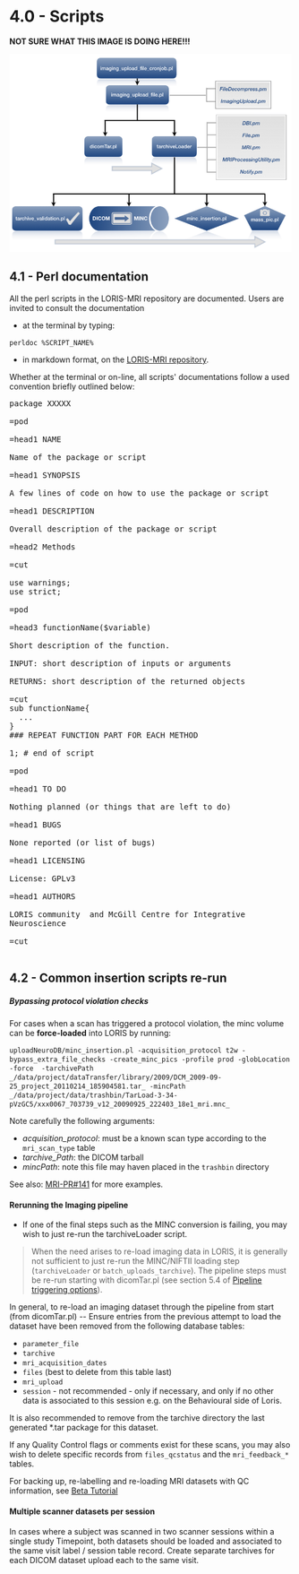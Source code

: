# 4.0 - Scripts

**NOT SURE WHAT THIS IMAGE IS DOING HERE!!!**

![pipeline_flow](images/pipeline_flow.png)

## 4.1 - Perl documentation

All the perl scripts in the LORIS-MRI repository are documented. Users are 
invited to consult the documentation 

- at the terminal by typing:
```angular2html
perldoc %SCRIPT_NAME%
```

- in markdown format, on the [LORIS-MRI repository](../scripts_md/).

Whether at the terminal or on-line, all scripts' documentations follow a used
convention briefly outlined below:

<pre>
package XXXXX

=pod

=head1 NAME

Name of the package or script

=head1 SYNOPSIS

A few lines of code on how to use the package or script

=head1 DESCRIPTION

Overall description of the package or script

=head2 Methods

=cut

use warnings;
use strict;

=pod

=head3 functionName($variable)

Short description of the function.

INPUT: short description of inputs or arguments

RETURNS: short description of the returned objects

=cut
sub functionName{
  ...
}
### REPEAT FUNCTION PART FOR EACH METHOD

1; # end of script

=pod

=head1 TO DO

Nothing planned (or things that are left to do)

=head1 BUGS

None reported (or list of bugs)

=head1 LICENSING

License: GPLv3

=head1 AUTHORS

LORIS community <loris.info@mcin.ca> and McGill Centre for Integrative 
Neuroscience 

=cut

</pre>

## 4.2 - Common insertion scripts re-run

##### Bypassing protocol violation checks

For cases when a scan has triggered a protocol violation, the minc volume can be
  **force-loaded** into LORIS by running:
```
uploadNeuroDB/minc_insertion.pl -acquisition_protocol t2w -bypass_extra_file_checks -create_minc_pics -profile prod -globLocation -force  -tarchivePath _/data/project/dataTransfer/library/2009/DCM_2009-09-25_project_20110214_185904581.tar_ -mincPath _/data/project/data/trashbin/TarLoad-3-34-pVzGC5/xxx0067_703739_v12_20090925_222403_18e1_mri.mnc_
```

Note carefully the following arguments:

- *acquisition_protocol*: must be a known scan type according to the
    `mri_scan_type` table
- *tarchive_Path*: the DICOM tarball
- *mincPath*: note this file may haven placed in the `trashbin` directory

See also: [MRI-PR#141](https://github.com/aces/Loris-MRI/pull/141) for more
  examples.

#### Rerunning the Imaging pipeline

- If one of the final steps such as the MINC conversion is failing, you may
    wish to just re-run the tarchiveLoader script.
    
> When the need arises to re-load imaging data in LORIS, it is generally not
   sufficient to just re-run the MINC/NIFTII loading step (`tarchiveLoader` or
    `batch_uploads_tarchive`). The pipeline steps must be re-run starting
    with dicomTar.pl (see section 5.4 of
   [Pipeline triggering options](05-PipelineOptions.md)).

In general, to re-load an imaging dataset through the pipeline from start (from
  dicomTar.pl) -- Ensure entries from the previous attempt to load the dataset
  have been removed from the following database tables:

- `parameter_file`
- `tarchive`
- `mri_acquisition_dates`
- `files` (best to delete from this table last)
- `mri_upload`
- `session` - not recommended - only if necessary, and only if no other data is
    associated to this session e.g. on the Behavioural side of Loris.

It is also recommended to remove from the tarchive directory the last generated
  *.tar package for this dataset.

If any Quality Control flags or comments exist for these scans, you may also
  wish to delete specific records from `files_qcstatus` and the `mri_feedback_*`
  tables.

For backing up, re-labelling and re-loading MRI datasets with QC information,
  see [Beta Tutorial](https://github.com/aces/Loris/wiki/Reloading-MRI-data-for-mislabelled-session)

#### Multiple scanner datasets per session

In cases where a subject was scanned in two scanner sessions within a single
  study Timepoint, both datasets should be loaded and associated to the same
  visit label / session table record. Create separate tarchives for each
  DICOM dataset upload each to the same visit.
